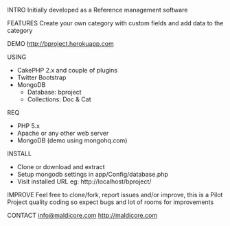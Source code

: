 INTRO
Initially developed as a Reference management software

FEATURES
Create your own category with custom fields and add data to the category

DEMO
http://bproject.herokuapp.com

USING
- CakePHP 2.x and couple of plugins
- Twitter Bootstrap
- MongoDB
  - Database: bproject
  - Collections: Doc & Cat

REQ
- PHP 5.x
- Apache or any other web server
- MongoDB (demo using mongohq.com)

INSTALL
- Clone or download and extract 
- Setup mongodb settings in app/Config/database.php
- Visit installed URL eg: http://localhost/bproject/

IMPROVE
Feel free to clone/fork, report issues and/or improve, this is a Pilot Project quality coding so expect bugs and lot of rooms for improvements

CONTACT
info@maldicore.com
http://maldicore.com

